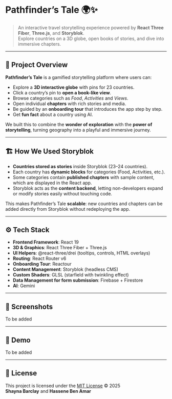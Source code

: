 # Pathfinder’s Tale 🌍✨

> An interactive travel storytelling experience powered by **React Three Fiber**, **Three.js**, and **Storyblok**.  
> Explore countries on a 3D globe, open books of stories, and dive into immersive chapters.

---

## 📖 Project Overview

**Pathfinder’s Tale** is a gamified storytelling platform where users can:
- Explore a **3D interactive globe** with pins for 23 countries.  
- Click a country’s pin to **open a book-like view**.  
- Browse categories such as *Food*, *Activities* and *Views*.  
- Open individual **chapters** with rich stories and media.  
- Be guided by an **onboarding tour** that introduces the app step by step.
- Get **fun fact** about a country using AI.  

We built this to combine the **wonder of exploration** with the **power of storytelling**, turning geography into a playful and immersive journey.

---

## 🏗️ How We Used Storyblok

- **Countries stored as stories** inside Storyblok (23–24 countries).  
- Each country has **dynamic blocks** for categories (Food, Activities, etc.).  
- Some categories contain **published chapters** with sample content, which are displayed in the React app.  
- Storyblok acts as the **content backend**, letting non-developers expand or modify stories easily without touching code.  

This makes Pathfinder’s Tale **scalable**: new countries and chapters can be added directly from Storyblok without redeploying the app.

---

## ⚙️ Tech Stack

- **Frontend Framework**: React 19  
- **3D & Graphics**: React Three Fiber + Three.js  
- **UI Helpers**: @react-three/drei (tooltips, controls, HTML overlays)  
- **Routing**: React Router v6  
- **Onboarding Tour**: Reactour  
- **Content Management**: Storyblok (headless CMS)  
- **Custom Shaders**: GLSL (starfield with twinkling effect)  
- **Data Management for form submission**: Firebase + Firestore
- **AI**: Gemini
---

## 📸 Screenshots
To be added

--- 

## 🎥 Demo
To be added

---

## 📜 License
This project is licensed under the [MIT License](./LICENSE) © 2025  
**Shayna Barclay** and **Hassene Ben Amar**